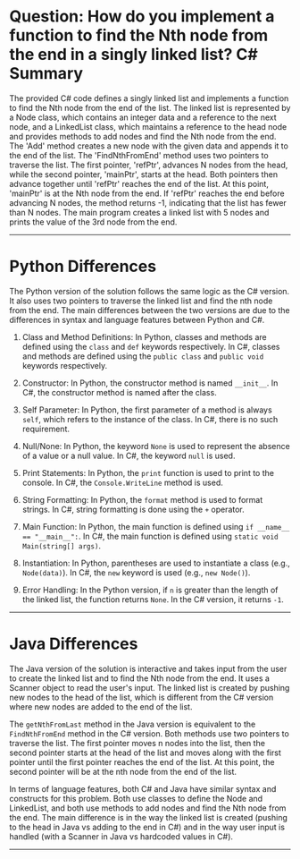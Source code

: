 # Question: How do you implement a function to find the Nth node from the end in a singly linked list? C# Summary

The provided C# code defines a singly linked list and implements a function to find the Nth node from the end of the list. The linked list is represented by a Node class, which contains an integer data and a reference to the next node, and a LinkedList class, which maintains a reference to the head node and provides methods to add nodes and find the Nth node from the end. The 'Add' method creates a new node with the given data and appends it to the end of the list. The 'FindNthFromEnd' method uses two pointers to traverse the list. The first pointer, 'refPtr', advances N nodes from the head, while the second pointer, 'mainPtr', starts at the head. Both pointers then advance together until 'refPtr' reaches the end of the list. At this point, 'mainPtr' is at the Nth node from the end. If 'refPtr' reaches the end before advancing N nodes, the method returns -1, indicating that the list has fewer than N nodes. The main program creates a linked list with 5 nodes and prints the value of the 3rd node from the end.

---

# Python Differences

The Python version of the solution follows the same logic as the C# version. It also uses two pointers to traverse the linked list and find the nth node from the end. The main differences between the two versions are due to the differences in syntax and language features between Python and C#.

1. Class and Method Definitions: In Python, classes and methods are defined using the `class` and `def` keywords respectively. In C#, classes and methods are defined using the `public class` and `public void` keywords respectively.

2. Constructor: In Python, the constructor method is named `__init__`. In C#, the constructor method is named after the class.

3. Self Parameter: In Python, the first parameter of a method is always `self`, which refers to the instance of the class. In C#, there is no such requirement.

4. Null/None: In Python, the keyword `None` is used to represent the absence of a value or a null value. In C#, the keyword `null` is used.

5. Print Statements: In Python, the `print` function is used to print to the console. In C#, the `Console.WriteLine` method is used.

6. String Formatting: In Python, the `format` method is used to format strings. In C#, string formatting is done using the `+` operator.

7. Main Function: In Python, the main function is defined using `if __name__ == "__main__":`. In C#, the main function is defined using `static void Main(string[] args)`.

8. Instantiation: In Python, parentheses are used to instantiate a class (e.g., `Node(data)`). In C#, the `new` keyword is used (e.g., `new Node()`).

9. Error Handling: In the Python version, if `n` is greater than the length of the linked list, the function returns `None`. In the C# version, it returns `-1`.

---

# Java Differences

The Java version of the solution is interactive and takes input from the user to create the linked list and to find the Nth node from the end. It uses a Scanner object to read the user's input. The linked list is created by pushing new nodes to the head of the list, which is different from the C# version where new nodes are added to the end of the list.

The `getNthFromLast` method in the Java version is equivalent to the `FindNthFromEnd` method in the C# version. Both methods use two pointers to traverse the list. The first pointer moves n nodes into the list, then the second pointer starts at the head of the list and moves along with the first pointer until the first pointer reaches the end of the list. At this point, the second pointer will be at the nth node from the end of the list.

In terms of language features, both C# and Java have similar syntax and constructs for this problem. Both use classes to define the Node and LinkedList, and both use methods to add nodes and find the Nth node from the end. The main difference is in the way the linked list is created (pushing to the head in Java vs adding to the end in C#) and in the way user input is handled (with a Scanner in Java vs hardcoded values in C#).

---
